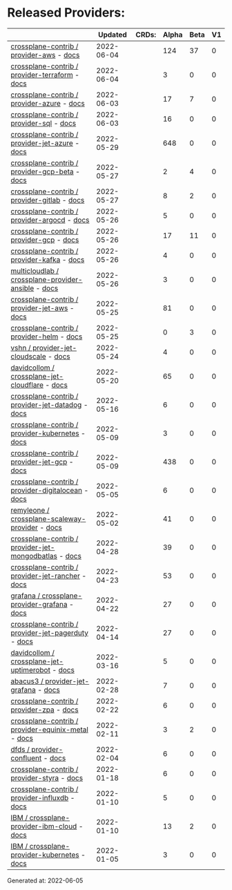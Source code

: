 # Released Providers:

||Updated|CRDs:|Alpha|Beta|V1|
|---|---|---|---|---|---|
|[crossplane-contrib / provider-aws](https://github.com/crossplane-contrib/provider-aws) - [docs](https://doc.crds.dev/github.com/crossplane-contrib/provider-aws@v0.27.0)|2022-06-04||124|37|0|
|[crossplane-contrib / provider-terraform](https://github.com/crossplane-contrib/provider-terraform) - [docs](https://doc.crds.dev/github.com/crossplane-contrib/provider-terraform@v0.2.0)|2022-06-04||3|0|0|
|[crossplane-contrib / provider-azure](https://github.com/crossplane-contrib/provider-azure) - [docs](https://doc.crds.dev/github.com/crossplane-contrib/provider-azure@v0.19.0)|2022-06-03||17|7|0|
|[crossplane-contrib / provider-sql](https://github.com/crossplane-contrib/provider-sql) - [docs](https://doc.crds.dev/github.com/crossplane-contrib/provider-sql@v0.5.0)|2022-06-03||16|0|0|
|[crossplane-contrib / provider-jet-azure](https://github.com/crossplane-contrib/provider-jet-azure) - [docs](https://doc.crds.dev/github.com/crossplane-contrib/provider-jet-azure@v0.10.0-preview)|2022-05-29||648|0|0|
|[crossplane-contrib / provider-gcp-beta](https://github.com/crossplane-contrib/provider-gcp-beta) - [docs](https://doc.crds.dev/github.com/crossplane-contrib/provider-gcp-beta@v0.1.0)|2022-05-27||2|4|0|
|[crossplane-contrib / provider-gitlab](https://github.com/crossplane-contrib/provider-gitlab) - [docs](https://doc.crds.dev/github.com/crossplane-contrib/provider-gitlab@v0.2.0)|2022-05-27||8|2|0|
|[crossplane-contrib / provider-argocd](https://github.com/crossplane-contrib/provider-argocd) - [docs](https://doc.crds.dev/github.com/crossplane-contrib/provider-argocd@v0.1.0)|2022-05-26||5|0|0|
|[crossplane-contrib / provider-gcp](https://github.com/crossplane-contrib/provider-gcp) - [docs](https://doc.crds.dev/github.com/crossplane-contrib/provider-gcp@v0.21.0)|2022-05-26||17|11|0|
|[crossplane-contrib / provider-kafka](https://github.com/crossplane-contrib/provider-kafka) - [docs](https://doc.crds.dev/github.com/crossplane-contrib/provider-kafka@v0.1.0)|2022-05-26||4|0|0|
|[multicloudlab / crossplane-provider-ansible](https://github.com/multicloudlab/crossplane-provider-ansible) - [docs](https://doc.crds.dev/github.com/multicloudlab/crossplane-provider-ansible@v0.1.0)|2022-05-26||3|0|0|
|[crossplane-contrib / provider-jet-aws](https://github.com/crossplane-contrib/provider-jet-aws) - [docs](https://doc.crds.dev/github.com/crossplane-contrib/provider-jet-aws@v0.4.2)|2022-05-25||81|0|0|
|[crossplane-contrib / provider-helm](https://github.com/crossplane-contrib/provider-helm) - [docs](https://doc.crds.dev/github.com/crossplane-contrib/provider-helm@v0.10.0)|2022-05-25||0|3|0|
|[vshn / provider-jet-cloudscale](https://github.com/vshn/provider-jet-cloudscale) - [docs](https://doc.crds.dev/github.com/vshn/provider-jet-cloudscale@v0.3.0)|2022-05-24||4|0|0|
|[davidcollom / crossplane-jet-cloudflare](https://github.com/davidcollom/crossplane-jet-cloudflare) - [docs](https://doc.crds.dev/github.com/davidcollom/crossplane-jet-cloudflare@0.0.1)|2022-05-20||65|0|0|
|[crossplane-contrib / provider-jet-datadog](https://github.com/crossplane-contrib/provider-jet-datadog) - [docs](https://doc.crds.dev/github.com/crossplane-contrib/provider-jet-datadog@v0.1.0)|2022-05-16||6|0|0|
|[crossplane-contrib / provider-kubernetes](https://github.com/crossplane-contrib/provider-kubernetes) - [docs](https://doc.crds.dev/github.com/crossplane-contrib/provider-kubernetes@v0.3.0)|2022-05-09||3|0|0|
|[crossplane-contrib / provider-jet-gcp](https://github.com/crossplane-contrib/provider-jet-gcp) - [docs](https://doc.crds.dev/github.com/crossplane-contrib/provider-jet-gcp@v0.2.0-preview)|2022-05-09||438|0|0|
|[crossplane-contrib / provider-digitalocean](https://github.com/crossplane-contrib/provider-digitalocean) - [docs](https://doc.crds.dev/github.com/crossplane-contrib/provider-digitalocean@v0.1.0)|2022-05-05||6|0|0|
|[remyleone / crossplane-scaleway-provider](https://github.com/remyleone/crossplane-scaleway-provider) - [docs](https://doc.crds.dev/github.com/remyleone/crossplane-scaleway-provider@v0.0.1)|2022-05-02||41|0|0|
|[crossplane-contrib / provider-jet-mongodbatlas](https://github.com/crossplane-contrib/provider-jet-mongodbatlas) - [docs](https://doc.crds.dev/github.com/crossplane-contrib/provider-jet-mongodbatlas@v0.3.0)|2022-04-28||39|0|0|
|[crossplane-contrib / provider-jet-rancher](https://github.com/crossplane-contrib/provider-jet-rancher) - [docs](https://doc.crds.dev/github.com/crossplane-contrib/provider-jet-rancher@v0.1.0)|2022-04-23||53|0|0|
|[grafana / crossplane-provider-grafana](https://github.com/grafana/crossplane-provider-grafana) - [docs](https://doc.crds.dev/github.com/grafana/crossplane-provider-grafana@v0.1.0)|2022-04-22||27|0|0|
|[crossplane-contrib / provider-jet-pagerduty](https://github.com/crossplane-contrib/provider-jet-pagerduty) - [docs](https://doc.crds.dev/github.com/crossplane-contrib/provider-jet-pagerduty@v0.2.0)|2022-04-14||27|0|0|
|[davidcollom / crossplane-jet-uptimerobot](https://github.com/davidcollom/crossplane-jet-uptimerobot) - [docs](https://doc.crds.dev/github.com/davidcollom/crossplane-jet-uptimerobot@0.0.1)|2022-03-16||5|0|0|
|[abacus3 / provider-jet-grafana](https://github.com/abacus3/provider-jet-grafana) - [docs](https://doc.crds.dev/github.com/abacus3/provider-jet-grafana@v0.1.0)|2022-02-28||7|0|0|
|[crossplane-contrib / provider-zpa](https://github.com/crossplane-contrib/provider-zpa) - [docs](https://doc.crds.dev/github.com/crossplane-contrib/provider-zpa@v0.2.0)|2022-02-22||6|0|0|
|[crossplane-contrib / provider-equinix-metal](https://github.com/crossplane-contrib/provider-equinix-metal) - [docs](https://doc.crds.dev/github.com/crossplane-contrib/provider-equinix-metal@v0.0.11)|2022-02-11||3|2|0|
|[dfds / provider-confluent](https://github.com/dfds/provider-confluent) - [docs](https://doc.crds.dev/github.com/dfds/provider-confluent@v0.0.4)|2022-02-04||6|0|0|
|[crossplane-contrib / provider-styra](https://github.com/crossplane-contrib/provider-styra) - [docs](https://doc.crds.dev/github.com/crossplane-contrib/provider-styra@v0.2.0)|2022-01-18||6|0|0|
|[crossplane-contrib / provider-influxdb](https://github.com/crossplane-contrib/provider-influxdb) - [docs](https://doc.crds.dev/github.com/crossplane-contrib/provider-influxdb@v0.1.2)|2022-01-10||5|0|0|
|[IBM / crossplane-provider-ibm-cloud](https://github.com/IBM/crossplane-provider-ibm-cloud) - [docs](https://doc.crds.dev/github.com/IBM/crossplane-provider-ibm-cloud@v1.5.0)|2022-01-10||13|2|0|
|[IBM / crossplane-provider-kubernetes](https://github.com/IBM/crossplane-provider-kubernetes) - [docs](https://doc.crds.dev/github.com/IBM/crossplane-provider-kubernetes@v1.5.0)|2022-01-05||3|0|0|

Generated at: 2022-06-05